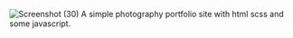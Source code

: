 ![Screenshot (30)](https://user-images.githubusercontent.com/76733714/132401367-a293b1c6-8058-46f4-86c4-e87bb2eab7ab.png)
A simple photography portfolio site with html scss and some javascript.
